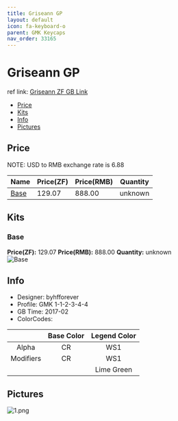 ```yaml
---
title: Griseann GP
layout: default
icon: fa-keyboard-o
parent: GMK Keycaps
nav_order: 33165
---
```


# Griseann GP

ref link: [Griseann ZF GB Link](https://en.zfrontier.com/products/gmk-griseann)

* [Price](#price)
* [Kits](#kits)
* [Info](#info)
* [Pictures](#pictures)


## Price  
NOTE: USD to RMB exchange rate is 6.88

| Name          | Price(ZF)    |  Price(RMB) | Quantity |
| ------------- | ------------ |  ---------- | -------- |
|[Base](#base)|129.07|888.00|unknown|


## Kits
### Base
**Price(ZF):** 129.07    **Price(RMB):** 888.00    **Quantity:** unknown  
<img src="{{ 'assets/images/gmk-keycaps/griseann/kits_pics/base.jpg' | relative_url }}" alt="Base" class="image featured">


## Info
* Designer: byhfforever
* Profile: GMK 1-1-2-3-4-4
* GB Time: 2017-02
* ColorCodes: 

| |Base Color     | Legend Color
| :-------------: | :-------------: | :------------:
|Alpha|CR|WS1
|Modifiers|CR|WS1
|||Lime Green


## Pictures
<img src="{{ 'assets/images/gmk-keycaps/griseann/rendering_pics/1.png' | relative_url }}" alt="1.png" class="image featured">
